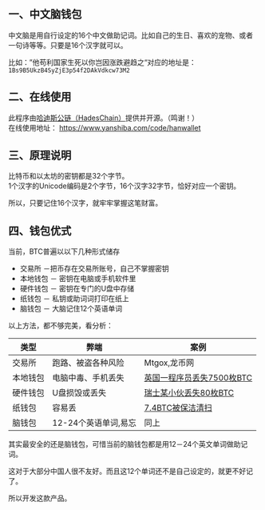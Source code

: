 ## 一、中文脑钱包
中文脑是用自行设定的16个中文做助记词。比如自己的生日、喜欢的宠物、或者一句诗等等。只要是16个汉字就可以。

比如：”他苟利国家生死以你岂因涨跌避趋之“对应的地址是：`1Bs9B5UkzB4SyZjE3p54f2DAkVdkcw73M2`

## 二、在线使用
此程序由[哈迪斯公链（HadesChain）](https://www.hadeschain.org)提供并开源。（鸣谢！）  
在线使用地址： https://www.yanshiba.com/code/hanwallet

## 三、原理说明
比特币和以太坊的密钥都是32个字节。  
1个汉字的Unicode编码是2个字节，16个汉字32字节，恰好对应一个密钥。

所以，只要记住16个汉字，就牢牢掌握这笔财富。

## 四、钱包优式

当前，BTC普遍以以下几种形式储存

+ 交易所 －把币存在交易所账号，自己不掌握密钥
+ 本地钱包 － 密钥在电脑或手机软件里
+ 硬件钱包 － 密钥在专门的U盘中存储
+ 纸钱包 － 私钥或助词词打印在纸上
+ 脑钱包 － 大脑记住12个英语单词

以上方法，都不够完美，看分析：

| 类型 | 弊端 | 案例 |
| --- | --- | --- |
| 交易所 | 跑路、被盗各种风险 | Mtgox,龙币网 |
| 本地钱包 | 电脑中毒、手机丢失 | [英国一程序员丢失7500枚BTC](https://www.chainnews.com/articles/195423120569.htm) |
| 硬件钱包 | U盘损毁或丢失 | [瑞士某小伙丢失80枚BTC](https://36kr.com/p/5131654) |
| 纸钱包 | 容易丢 | [7.4BTC被保洁清扫](https://www.jinse.com/bitcoin/248492.html) |
| 脑钱包 | 12-24个英语单词,易忘 | 同上 |

其实最安全的还是脑钱包，可惜当前的脑钱包都是用12－24个英文单词做助记词。

这对于大部分中国人很不友好。而且这12个单词还不是自己设定的，就更不好记了。

所以开发这款产品。

